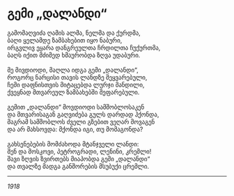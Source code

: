 # გემი „დალანდი“

გამომაღვიძა ღამის ალმა, ნელმა და ქურდმა,\
ბაღი ყელამდე ზამბახებით იყო ნაბური,\
ირგვლივ ეყარა დანგრეულთა ჩრდილთა ჩუქურთმა,\
ბაღს იქით მძიმედ ხმაურობდა ზღვა უდაბური.\
\
მე მივდიოდი, მაღლა იდგა გემი „დალანდი“,\
როგორც ნარცისი თავის ლანდზე შეყვარებული,\
ჩემი დაფნისთვის მიტაცებდა ლურჯი მანდილი,\
ქვეყნად მთვარეულ ზამბახებში შეფარებული.\
\
გემით „დალანდი“ მოვდიოდი სამშობლოსაკენ\
და მთვარისაგან გაღვიძება გულს დარდად ჰქონდა,\
მაგრამ სამშობლოს ძველი გზებით ვეღარ მოვაგენ\
და არ მახსოვდა: მქონდა იგი, თუ მომაგონდა?\
\
გახსენებების მომძახოდა მტანჯველი ლანდი:\
შენ და მოსკოვი, პეტროგრადი, ლენინი, კრემლი!\
შავი ზღვის ზვირთებს მიაპობდა გემი „დალანდი“\
და თვალზე მადგა განშორების მსუბუქი ცრემლი.

***

_1918_
